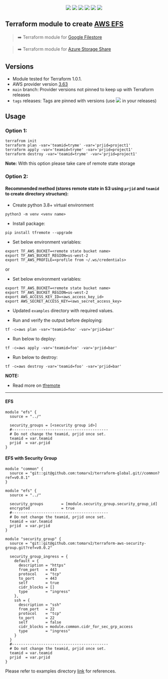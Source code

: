 <p align="center">
    <a href="https://github.com/tomarv2/terraform-aws-efs/actions/workflows/pre-commit.yml" alt="Pre Commit">
        <img src="https://github.com/tomarv2/terraform-aws-efs/actions/workflows/pre-commit.yml/badge.svg?branch=main" /></a>
    <a href="https://www.apache.org/licenses/LICENSE-2.0" alt="license">
        <img src="https://img.shields.io/github/license/tomarv2/terraform-aws-efs" /></a>
    <a href="https://github.com/tomarv2/terraform-aws-efs/tags" alt="GitHub tag">
        <img src="https://img.shields.io/github/v/tag/tomarv2/terraform-aws-efs" /></a>
    <a href="https://github.com/tomarv2/terraform-aws-efs/pulse" alt="Activity">
        <img src="https://img.shields.io/github/commit-activity/m/tomarv2/terraform-aws-efs" /></a>
    <a href="https://stackoverflow.com/users/6679867/tomarv2" alt="Stack Exchange reputation">
        <img src="https://img.shields.io/stackexchange/stackoverflow/r/6679867"></a>
    <a href="https://twitter.com/intent/follow?screen_name=varuntomar2019" alt="follow on Twitter">
        <img src="https://img.shields.io/twitter/follow/varuntomar2019?style=social&logo=twitter"></a>
</p>

## Terraform module to create [AWS EFS](https://registry.terraform.io/modules/tomarv2/efs/aws/latest)

####

> :arrow_right:  Terraform module for [Google Filestore](https://registry.terraform.io/modules/tomarv2/filestore/google/latest)

> :arrow_right:  Terraform module for [Azure Storage Share](https://registry.terraform.io/modules/tomarv2/mysql/azure/latest)

## Versions

- Module tested for Terraform 1.0.1.
- AWS provider version [3.63](https://registry.terraform.io/providers/hashicorp/aws/latest)
- `main` branch: Provider versions not pinned to keep up with Terraform releases
- `tags` releases: Tags are pinned with versions (use <a href="https://github.com/tomarv2/terraform-aws-efs/tags" alt="GitHub tag">
        <img src="https://img.shields.io/github/v/tag/tomarv2/terraform-aws-efs" /></a> in your releases)

## Usage

### Option 1:

```
terrafrom init
terraform plan -var='teamid=tryme' -var='prjid=project1'
terraform apply -var='teamid=tryme' -var='prjid=project1'
terraform destroy -var='teamid=tryme' -var='prjid=project1'
```
**Note:** With this option please take care of remote state storage

### Option 2:

#### Recommended method (stores remote state in S3 using `prjid` and `teamid` to create directory structure):

- Create python 3.8+ virtual environment
```
python3 -m venv <venv name>
```

- Install package:
```
pip install tfremote --upgrade
```

- Set below environment variables:
```
export TF_AWS_BUCKET=<remote state bucket name>
export TF_AWS_BUCKET_REGION=us-west-2
export TF_AWS_PROFILE=<profile from ~/.ws/credentials>
```

or

- Set below environment variables:
```
export TF_AWS_BUCKET=<remote state bucket name>
export TF_AWS_BUCKET_REGION=us-west-2
export AWS_ACCESS_KEY_ID=<aws_access_key_id>
export AWS_SECRET_ACCESS_KEY=<aws_secret_access_key>
```

- Updated `examples` directory with required values.

- Run and verify the output before deploying:
```
tf -c=aws plan -var='teamid=foo' -var='prjid=bar'
```

- Run below to deploy:
```
tf -c=aws apply -var='teamid=foo' -var='prjid=bar'
```

- Run below to destroy:
```
tf -c=aws destroy -var='teamid=foo' -var='prjid=bar'
```

**NOTE:**

- Read more on [tfremote](https://github.com/tomarv2/tfremote)
---

#### EFS
```
module "efs" {
  source = "../"

  security_groups = [<security group id>]
  #-------------------------------------------
  # Do not change the teamid, prjid once set.
  teamid = var.teamid
  prjid  = var.prjid
}
```

#### EFS with Security Group
```
module "common" {
  source = "git::git@github.com:tomarv2/terraform-global.git//common?ref=v0.0.1"
}

module "efs" {
  source = "../"

  security_groups        = [module.security_group.security_group_id]
  encrypted              = true
  #-------------------------------------------
  # Do not change the teamid, prjid once set.
  teamid = var.teamid
  prjid  = var.prjid
}

module "security_group" {
  source = "git::git@github.com:tomarv2/terraform-aws-security-group.git?ref=v0.0.2"

  security_group_ingress = {
    default = {
      description = "https"
      from_port   = 443
      protocol    = "tcp"
      to_port     = 443
      self        = true
      cidr_blocks = []
      type        = "ingress"
    },
    ssh = {
      description = "ssh"
      from_port   = 22
      protocol    = "tcp"
      to_port     = 22
      self        = false
      cidr_blocks = module.common.cidr_for_sec_grp_access
      type        = "ingress"
    }
  }
  #-------------------------------------------
  # Do not change the teamid, prjid once set.
  teamid = var.teamid
  prjid  = var.prjid
}
```

Please refer to examples directory [link](examples) for references.
